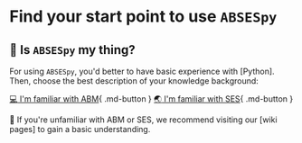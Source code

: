 # Find your start point to use `ABSESpy`

## :thinking: Is `ABSESpy` my thing?

For using `ABSESpy`, you'd better to have basic experience with [Python]. Then, choose the best description of your knowledge background:

[:computer: I'm familiar with ABM](../tutorial/tutorial_guide_from_ABM.md){ .md-button }
[:earth_asia: I'm familiar with SES](../tutorial/tutorial_guide_from_SES.md){ .md-button }

:hatching_chick: If you're unfamiliar with ABM or SES, we recommend visiting our [wiki pages] to gain a basic understanding.
